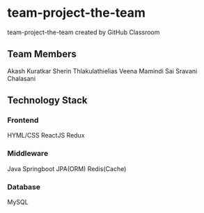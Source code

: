 # team-project-the-team
team-project-the-team created by GitHub Classroom

## Team Members
Akash Kuratkar
Sherin Thlakulathielias
Veena Mamindi
Sai Sravani Chalasani

## Technology Stack


### Frontend
HYML/CSS
ReactJS
Redux

### Middleware
Java
Springboot
JPA(ORM)
Redis(Cache)

### Database
MySQL



